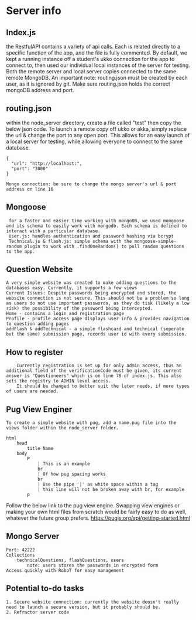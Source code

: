 # Server info

## Index.js
the RestfulAPI contains a variety of api calls.
Each is related directly to a specific function of the app, and the file is fully commented.
By default, we kept a running instance off a student's ukko connection for the app to connect to, then used our individual local instances of the server for testing. Both the remote server and local server copies connected to the same remote MongoDB.
An important note: routing.json must be created by each user, as it is ignored by git. Make sure routing.json holds the correct mongoDB address and port.

## routing.json
within the node_server directory, create a file called "test" then copy the below json code. 
To launch a remote copy off ukko or akka, simply replace the url & change the port to any open port. 
This allows for an easy launch of a local server for testing, while allowing everyone to connect to the same database.
```
{
  "url": "http://localhost:",
  "port": "3000"
}
```
	Mongo connection: be sure to change the mongo server's url & port address on line 16

## Mongoose
	 for a faster and easier time working with mongoDB, we used mongoose and its schema to easily work with mongodb. Each schema is defined to interact with a particular database.
	 User.js: handles authentication and password hashing via bcrypt
	 Technical.js & flash.js: simple schema with the mongoose-simple-random plugin to work with .findOneRandom() to pull random questions to the app.

## Question Website
	A very simple website was created to make adding questions to the databases easy. Currently, it supports a few views
	Current Issues: Despite passwords being encrypted and stored, the website connection is not secure. This should not be a problem so long as users do not use important passwords, as they do tisk (likely a low risk) the possibility of the password being intercepted.
	Home - contains a login and registration page
	Profile - profile access page displays user info & provides navigation to question adding pages
	addFlash & addTechnical - a simple flashcard and technical (seperate but the same) submission page, records user id with every submission.


## How to register
		Currently registration is set up for only admin access, thus an additional field of the verificationCode must be given, its current answer is "Questioneers" which is on line 78 of index.js. This also sets the registry to ADMIN level access.
		It should be changed to better suit the later needs, if more types of users are needed.

## Pug View Enginer
	To create a simple website with pug, add a name.pug file into the views folder within the node_server folder.
```
html
	head
		title Name
	body
		P
			| This is an example
			br
			| Of how pug spacing works
			br
			| Use the pipe '|' as white space within a tag
			| this line will not be broken away with br, for example
		p
```
Follow the below link to the pug view engine. Swapping view engines or making your own html files from scratch would be fairly easy to do as well, whatever the future group prefers.
https://pugjs.org/api/getting-started.html

## Mongo Server
	Port: 42222
	Collections
		technicalQuestions, flashQuestions, users
			note: users stores the passwords in encrypted form
	Access quickly with RoboT for easy management

## Potential to-do tasks
	1. Secure website connection: currently the website deosn't really need to launch a secure version, but it probably should be.
	2. Refractor server code
